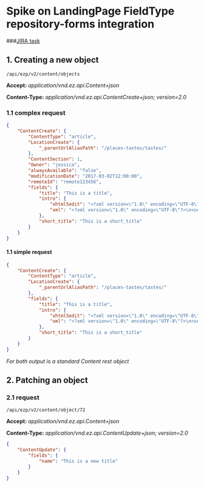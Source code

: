 # Spike on LandingPage FieldType repository-forms integration

###[JIRA task](https://jira.ez.no/browse/EZP-27023)

## 1. Creating a new object

`/api/ezp/v2/content/objects`

__Accept:__ _application/vnd.ez.api.Content+json_

__Content-Type:__ _application/vnd.ez.api.ContentCreate+json; version=2.0_



### 1.1 complex request

```json
{
    "ContentCreate": {
        "ContentType": "article",
        "LocationCreate": {
            "_parentUrlAliasPath": "/places-tastes/tastes/"
        },
        "ContentSection": 1,
        "Owner": "jessica",
        "alwaysAvailable": "false",
        "modificationDate": "2017-03-02T12:00:00",
        "remoteId": "remote123456",
        "fields": {
            "title": "This is a title",
            "intro": {
                "xhtml5edit": "<?xml version=\"1.0\" encoding=\"UTF-8\"?>\n<section xmlns=\"http://ez.no/namespaces/ezpublish5/xhtml5/edit\"><p>Article intro.</p></section>\n",
                "xml": "<?xml version=\"1.0\" encoding=\"UTF-8\"?>\n<section xmlns=\"http://docbook.org/ns/docbook\" xmlns:xlink=\"http://www.w3.org/1999/xlink\" xmlns:ezxhtml=\"http://ez.no/xmlns/ezpublish/docbook/xhtml\" xmlns:ezcustom=\"http://ez.no/xmlns/ezpublish/docbook/custom\" version=\"5.0-variant ezpublish-1.0\"><para>Article intro.</para></section>\n"
            },
            "short_title": "This is a short_title"
        }
    }
}
```
    
#### 1.1 simple request
```json
{
    "ContentCreate": {
        "ContentType": "article",
        "LocationCreate": {
            "_parentUrlAliasPath": "/places-tastes/tastes/"
        },
        "fields": {
            "title": "This is a title",
            "intro": {
                "xhtml5edit": "<?xml version=\"1.0\" encoding=\"UTF-8\"?>\n<section xmlns=\"http://ez.no/namespaces/ezpublish5/xhtml5/edit\"><p>Article intro.</p></section>\n",
                "xml": "<?xml version=\"1.0\" encoding=\"UTF-8\"?>\n<section xmlns=\"http://docbook.org/ns/docbook\" xmlns:xlink=\"http://www.w3.org/1999/xlink\" xmlns:ezxhtml=\"http://ez.no/xmlns/ezpublish/docbook/xhtml\" xmlns:ezcustom=\"http://ez.no/xmlns/ezpublish/docbook/custom\" version=\"5.0-variant ezpublish-1.0\"><para>Article intro.</para></section>\n"
            },
            "short_title": "This is a short_title"
        }
    }
}

```

_For both output is a standard Content rest object_


## 2. Patching an object
 
### 2.1 request
`/api/ezp/v2/content/object/72`

__Accept:__ _application/vnd.ez.api.Content+json_

__Content-Type:__ _application/vnd.ez.api.ContentUpdate+json; version=2.0_

```json
{
    "ContentUpdate": {
        "fields": {
            "name": "This is a new title"
        }
    }
}
```
